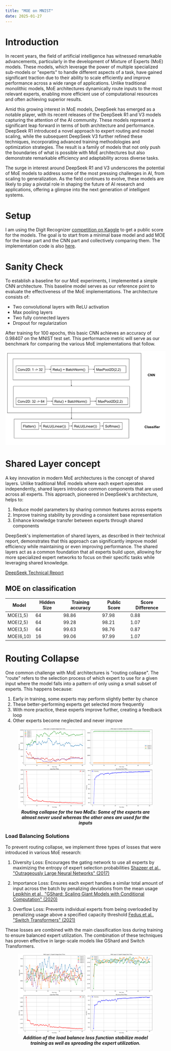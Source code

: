 ```yaml
---
title: "MOE on MNIST"
date: 2025-01-27
---
```


# Introduction

In recent years, the field of artificial intelligence has witnessed remarkable advancements, particularly in the development of Mixture of Experts (MoE) models. These models, which leverage the power of multiple specialized sub-models or "experts" to handle different aspects of a task, have gained significant traction due to their ability to scale efficiently and improve performance across a wide range of applications. Unlike traditional monolithic models, MoE architectures dynamically route inputs to the most relevant experts, enabling more efficient use of computational resources and often achieving superior results.

Amid this growing interest in MoE models, DeepSeek has emerged as a notable player, with its recent releases of the DeepSeek R1 and V3 models capturing the attention of the AI community. These models represent a significant leap forward in terms of both architecture and performance. DeepSeek R1 introduced a novel approach to expert routing and model scaling, while the subsequent DeepSeek V3 further refined these techniques, incorporating advanced training methodologies and optimization strategies. The result is a family of models that not only push the boundaries of what is possible with MoE architectures but also demonstrate remarkable efficiency and adaptability across diverse tasks.

The surge in interest around DeepSeek R1 and V3 underscores the potential of MoE models to address some of the most pressing challenges in AI, from scaling to generalization. As the field continues to evolve, these models are likely to play a pivotal role in shaping the future of AI research and applications, offering a glimpse into the next generation of intelligent systems.

# Setup

I am using the Digit Recognizer [competition on Kaggle](https://www.kaggle.com/competitions/digit-recognizer) to get a public score for the models. The goal is to start from a minimal base model and add MOE for the linear part and the CNN part and collectively comparing them. The implementation code is also [here](https://github.com/damoonsh/MOE_MNIST).

# Sanity Check

To establish a baseline for our MoE experiments, I implemented a simple CNN architecture. This baseline model serves as our reference point to evaluate the effectiveness of the MoE implementations. The architecture consists of:

- Two convolutional layers with ReLU activation
- Max pooling layers
- Two fully connected layers
- Dropout for regularization

After training for 100 epochs, this basic CNN achieves an accuracy of 0.98407 on the MNIST test set. This performance metric will serve as our benchmark for comparing the various MoE implementations that follow.

<img src='https://raw.githubusercontent.com/damoonsh/MOE_MNIST/refs/heads/main/img/bench_arch.png'/>

# Shared Layer concept

A key innovation in modern MoE architectures is the concept of shared layers. Unlike traditional MoE models where each expert operates independently, shared layers introduce common components that are used across all experts. This approach, pioneered in DeepSeek's architecture, helps to:

1. Reduce model parameters by sharing common features across experts
2. Improve training stability by providing a consistent base representation
3. Enhance knowledge transfer between experts through shared components

DeepSeek's implementation of shared layers, as described in their technical report, demonstrates that this approach can significantly improve model efficiency while maintaining or even improving performance. The shared layers act as a common foundation that all experts build upon, allowing for more specialized expert networks to focus on their specific tasks while leveraging shared knowledge.

[DeepSeek Technical Report](https://deepseek.ai/blog/2024/01/17/technical-report-v3.html)

## MOE on classification

| Model     | Hidden Size | Training accuracy | Public Score | Score Difference |
| --------- | ----------- | ----------------- | ------------ | ---------------- |
| MOE(1,5)  | 64          | 98.86             | 97.98        | 0.88             |
| MOE(2,5)  | 64          | 99.28             | 98.21        | 1.07             |
| MOE(3,5)  | 64          | 99.63             | 98.76        | 0.87             |
| MOE(6,10) | 16          | 99.06             | 97.99        | 1.07             |

# Routing Collapse

One common challenge with MoE architectures is "routing collapse". The "route" refers to the selection process of which expert to use for a given input where the model falls into a pattern of only using a small subset of experts. This happens because:

1. Early in training, some experts may perform slightly better by chance
2. These better-performing experts get selected more frequently
3. With more practice, these experts improve further, creating a feedback loop
4. Other experts become neglected and never improve

<div style="flex: 1; min-width: 300px;">
    <figure style="text-align: center; padding-leftP: 5px;">
      <img src='https://raw.githubusercontent.com/damoonsh/MOE_MNIST/refs/heads/main/img/expert_without_load_loss.png'/>
      <figcaption> <b><i>  Routing collapse for the two MoEs: Some of the experts are almost never used whereas the other ones are used for the inputs </i> </b></figcaption>
    </figure>
  </div>

### Load Balancing Solutions

To prevent routing collapse, we implement three types of losses that were introduced in various MoE research:

1. Diversity Loss: Encourages the gating network to use all experts by maximizing the entropy
   of expert selection probabilities
   [Shazeer et al., "Outrageously Large Neural Networks" (2017)](https://arxiv.org/abs/1701.06538)

2. Importance Loss: Ensures each expert handles a similar total amount of input across the batch
   by penalizing deviations from the mean usage
   [Lepikhin et al., "GShard: Scaling Giant Models with Conditional Computation" (2020)](https://arxiv.org/abs/2006.16668)

3. Overflow Loss: Prevents individual experts from being overloaded by penalizing usage above
   a specified capacity threshold
   [Fedus et al., "Switch Transformers" (2021)](https://arxiv.org/abs/2101.03961)

These losses are combined with the main classification loss during training to ensure balanced expert utilization.
The combination of these techniques has proven effective in large-scale models like GShard and Switch Transformers.

<div style="flex: 1; min-width: 300px;">
    <figure style="text-align: center; padding-leftP: 5px;">
      <img src='https://raw.githubusercontent.com/damoonsh/MOE_MNIST/refs/heads/main/img/expert_with_load_loss.png'/>
      <figcaption> <b><i> Addition of the load balance loss function stabilize model training as well as spreading the expert utilization. </i> </b></figcaption>
    </figure>
  </div>
